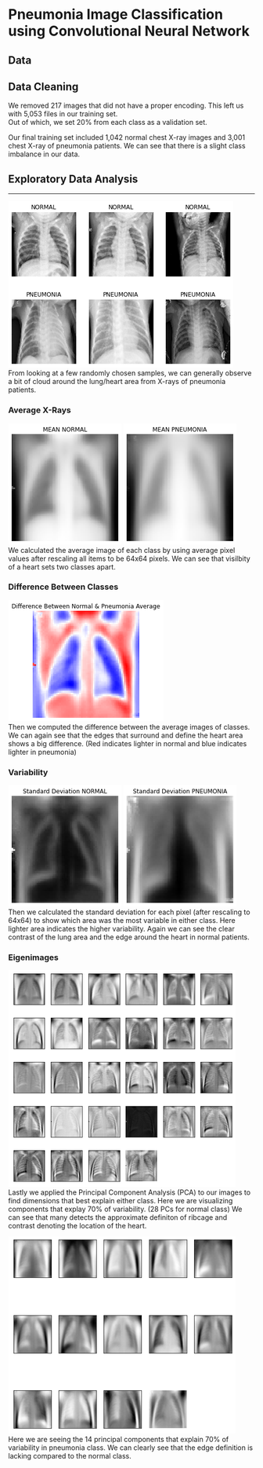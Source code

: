 # Pneumonia Image Classification using Convolutional Neural Network

## Data

## Data Cleaning
We removed 217 images that did not have a proper encoding. This left us with 5,053  files in our training set.  
Out of which, we set 20% from each class as a validation set.  

Our final training set included 1,042 normal chest X-ray images and 3,001 chest X-ray of pneumonia patients. We can see that there is a slight class imbalance in our data.  

## Exploratory Data Analysis
---
![example images](/PNG/example_images.png)  
From looking at a few randomly chosen samples, we can generally observe a bit of cloud around the lung/heart area from X-rays of pneumonia patients.

### Average X-Rays
![average_normal](/PNG/average_normal.png) ![average_pneumonia](/PNG/average_pneumonia.png)  
We calculated the average image of each class by using average pixel values after rescaling all items to be 64x64 pixels. We can see that visilbity of a heart sets two classes apart. 

### Difference Between Classes
![contrast](/PNG/contrast.png)  
Then we computed the difference between the average images of classes. We can again see that the edges that surround and define the heart area shows a big difference. (Red indicates lighter in normal and blue indicates lighter in pneumonia)

### Variability
![std_normal](/PNG/std_normal.png) ![std_pneumonia](/PNG/std_pneumonia.png)  
Then we calculated the standard deviation for each pixel (after rescaling to 64x64) to show which area was the most variable in either class. Here lighter area indicates the higher variability. Again we can see the clear contrast of the lung area and the edge around the heart in normal patients.

### Eigenimages
![eigen_set_normal](/PNG/eigen_set_normal.png)  
Lastly we applied the Principal Component Analysis (PCA) to our images to find dimensions that best explain either class. Here we are visualizing components that explay 70% of variability. (28 PCs for normal class) We can see that many detects the approximate definiton of ribcage and contrast denoting the location of the heart. 

![eigen_set_pneumonia](/PNG/eigen_set_pneumonia.png)  
Here we are seeing the 14 principal components that explain 70% of variability in pneumonia class. We can clearly see that the edge definition is lacking compared to the normal class.


